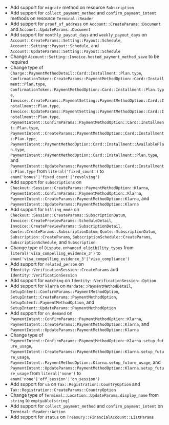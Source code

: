 * Add support for `migrate` method on resource `Subscription`
* Add support for `collect_payment_method` and `confirm_payment_intent` methods on resource `Terminal::Reader`
* Add support for `proof_of_address` on `Account::CreateParams::Document` and `Account::UpdateParams::Document`
* Add support for `monthly_payout_days` and `weekly_payout_days` on `Account::CreateParams::Setting::Payout::Schedule`, `Account::Setting::Payout::Schedule`, and `Account::UpdateParams::Setting::Payout::Schedule`
* Change `Account::Setting::Invoice.hosted_payment_method_save` to be required
* Change type of `Charge::PaymentMethodDetail::Card::Installment::Plan.type`, `ConfirmationToken::CreateParams::PaymentMethodOption::Card::Installment::Plan.type`, `ConfirmationToken::PaymentMethodOption::Card::Installment::Plan.type`, `Invoice::CreateParams::PaymentSetting::PaymentMethodOption::Card::Installment::Plan.type`, `Invoice::UpdateParams::PaymentSetting::PaymentMethodOption::Card::Installment::Plan.type`, `PaymentIntent::ConfirmParams::PaymentMethodOption::Card::Installment::Plan.type`, `PaymentIntent::CreateParams::PaymentMethodOption::Card::Installment::Plan.type`, `PaymentIntent::PaymentMethodOption::Card::Installment::AvailablePlan.type`, `PaymentIntent::PaymentMethodOption::Card::Installment::Plan.type`, and `PaymentIntent::UpdateParams::PaymentMethodOption::Card::Installment::Plan.type` from `literal('fixed_count')` to `enum('bonus'|'fixed_count'|'revolving')`
* Add support for `subscriptions` on `Checkout::Session::CreateParams::PaymentMethodOption::Klarna`, `PaymentIntent::ConfirmParams::PaymentMethodOption::Klarna`, `PaymentIntent::CreateParams::PaymentMethodOption::Klarna`, and `PaymentIntent::UpdateParams::PaymentMethodOption::Klarna`
* Add support for `billing_mode` on `Checkout::Session::CreateParams::SubscriptionDatum`, `Invoice::CreatePreviewParams::ScheduleDetail`, `Invoice::CreatePreviewParams::SubscriptionDetail`, `Quote::CreateParams::SubscriptionDatum`, `Quote::SubscriptionDatum`, `Subscription::CreateParams`, `SubscriptionSchedule::CreateParams`, `SubscriptionSchedule`, and `Subscription`
* Change type of `Dispute.enhanced_eligibility_types` from `literal('visa_compelling_evidence_3')` to `enum('visa_compelling_evidence_3'|'visa_compliance')`
* Add support for `related_person` on `Identity::VerificationSession::CreateParams` and `Identity::VerificationSession`
* Add support for `matching` on `Identity::VerificationSession::Option`
* Add support for `klarna` on `Mandate::PaymentMethodDetail`, `SetupIntent::ConfirmParams::PaymentMethodOption`, `SetupIntent::CreateParams::PaymentMethodOption`, `SetupIntent::PaymentMethodOption`, and `SetupIntent::UpdateParams::PaymentMethodOption`
* Add support for `on_demand` on `PaymentIntent::ConfirmParams::PaymentMethodOption::Klarna`, `PaymentIntent::CreateParams::PaymentMethodOption::Klarna`, and `PaymentIntent::UpdateParams::PaymentMethodOption::Klarna`
* Change type of `PaymentIntent::ConfirmParams::PaymentMethodOption::Klarna.setup_future_usage`, `PaymentIntent::CreateParams::PaymentMethodOption::Klarna.setup_future_usage`, `PaymentIntent::PaymentMethodOption::Klarna.setup_future_usage`, and `PaymentIntent::UpdateParams::PaymentMethodOption::Klarna.setup_future_usage` from `literal('none')` to `enum('none'|'off_session'|'on_session')`
* Add support for `ua` on `Tax::Registration::CountryOption` and `Tax::Registration::CreateParams::CountryOption`
* Change type of `Terminal::Location::UpdateParams.display_name` from `string` to `emptyable(string)`
* Add support for `collect_payment_method` and `confirm_payment_intent` on `Terminal::Reader::Action`
* Add support for `status` on `Treasury::FinancialAccount::ListParams`